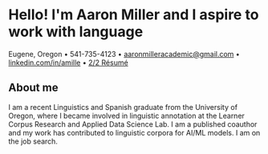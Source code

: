 # Hello! I'm Aaron Miller and I aspire to work with language

Eugene, Oregon • 541-735-4123 • [aaronmilleracademic@gmail.com](mailto:aaronmilleracademic@gmail.com) • [linkedin.com/in/amille](https://www.linkedin.com/in/amille/) • [2/2 Résumé](https://github.com/Amille929/Amille929.github.io/files/10572139/A_Miller.resume.docx) 

## About me
I am a recent Linguistics and Spanish graduate from the University of Oregon, where I became involved in linguistic annotation at the Learner Corpus Research and Applied Data Science Lab. I am a published coauthor and my work has contributed to linguistic corpora for AI/ML models. I am on the job search.
